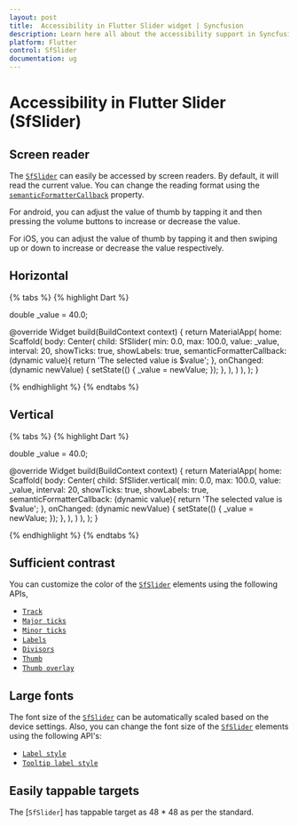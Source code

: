 ```yaml
---
layout: post
title:  Accessibility in Flutter Slider widget | Syncfusion
description: Learn here all about the accessibility support in Syncfusion Flutter Slider (SfSlider) widget and how to customize the text.
platform: Flutter
control: SfSlider
documentation: ug
---
```


# Accessibility in Flutter Slider (SfSlider)

## Screen reader

The [`SfSlider`](https://pub.dev/documentation/syncfusion_flutter_sliders/latest/sliders/SfSlider-class.html) can easily be accessed by screen readers. By default, it will read the current value. You can change the reading format using the [`semanticFormatterCallback`](https://pub.dev/documentation/syncfusion_flutter_sliders/latest/sliders/SfSlider/semanticFormatterCallback.html) property.

For android, you can adjust the value of thumb by tapping it and then pressing the volume buttons to increase or decrease the value.

For iOS, you can adjust the value of thumb by tapping it and then swiping up or down to increase or decrease the value respectively.

## Horizontal

{% tabs %}
{% highlight Dart %}

double _value = 40.0;

@override
Widget build(BuildContext context) {
    return MaterialApp(
      home: Scaffold(
          body: Center(
            child: SfSlider(
              min: 0.0,
              max: 100.0,
              value: _value,
              interval: 20,
              showTicks: true,
              showLabels: true,
              semanticFormatterCallback: (dynamic value){
                return 'The selected value is $value';
              },
              onChanged: (dynamic newValue) {
                setState(() {
                  _value = newValue;
                });
              },
            ),
          )
      ),
   );
}

{% endhighlight %}
{% endtabs %}

## Vertical

{% tabs %}
{% highlight Dart %}

double _value = 40.0;

@override
Widget build(BuildContext context) {
    return MaterialApp(
      home: Scaffold(
          body: Center(
            child: SfSlider.vertical(
              min: 0.0,
              max: 100.0,
              value: _value,
              interval: 20,
              showTicks: true,
              showLabels: true,
              semanticFormatterCallback: (dynamic value){
                return 'The selected value is $value';
              },
              onChanged: (dynamic newValue) {
                setState(() {
                  _value = newValue;
                });
              },
            ),
          )
      ),
   );
}

{% endhighlight %}
{% endtabs %}

## Sufficient contrast

You can customize the color of the [`SfSlider`](https://pub.dev/documentation/syncfusion_flutter_sliders/latest/sliders/SfSlider-class.html) elements using the following APIs,

* [`Track`](https://help.syncfusion.com/flutter/slider/track#track-color)
* [`Major ticks`](https://help.syncfusion.com/flutter/slider/ticks#major-ticks-color)
* [`Minor ticks`](https://help.syncfusion.com/flutter/slider/ticks#minor-ticks-color)
* [`Labels`](https://help.syncfusion.com/flutter/slider/labels-and-divisor#label-style)
* [`Divisors`](https://help.syncfusion.com/flutter/slider/labels-and-divisor#divisor-color)
* [`Thumb`](https://help.syncfusion.com/flutter/slider/thumb-and-overlay#thumb-color)
* [`Thumb overlay`](https://help.syncfusion.com/flutter/slider/thumb-and-overlay#thumb-overlay-color)

## Large fonts

The font size of the [`SfSlider`](https://pub.dev/documentation/syncfusion_flutter_sliders/latest/sliders/SfSlider-class.html) can be automatically scaled based on the device settings. Also, you can change the font size of the [`SfSlider`](https://pub.dev/documentation/syncfusion_flutter_sliders/latest/sliders/SfSlider-class.html) elements using the following API's:

* [`Label style`](https://help.syncfusion.com/flutter/slider/labels-and-divisor#label-style)
* [`Tooltip label style`](https://help.syncfusion.com/flutter/slider/tooltip#tooltip-label-style)

## Easily tappable targets

The [`SfSlider`] has tappable target as 48 * 48 as per the standard.
